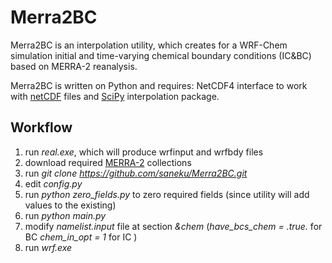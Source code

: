 # Merra2BC
Merra2BC is an interpolation utility, which creates for a WRF-Chem simulation initial and time-varying chemical boundary conditions (IC&BC) based on MERRA-2 reanalysis.

Merra2BC is written on Python and requires:
NetCDF4 interface to work with [netCDF](https://github.com/Unidata/netcdf4-python) files and [SciPy](https://github.com/scipy/scipy) interpolation package.


## Workflow

1. run *real.exe*, which will produce wrfinput and wrfbdy files
2. download required [MERRA-2](https://disc.gsfc.nasa.gov/daac-bin/FTPSubset2.pl) collections
3. run *git clone https://github.com/saneku/Merra2BC.git*
4. edit *config.py*
5. run *python zero_fields.py* to zero required fields (since utility will add values to the existing)
6. run *python main.py*
7. modify *namelist.input* file at section *&chem* (*have_bcs_chem = .true.* for BC *chem_in_opt = 1* for IC )
8. run *wrf.exe*
